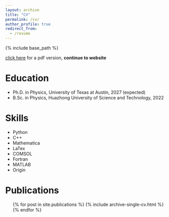 ```yaml
---
layout: archive
title: "CV"
permalink: /cv/
author_profile: true
redirect_from:
  - /resume
---
```


{% include base_path %}

[click here](https://www.dropbox.com/s/kl5alwh0rr6aute/ze_CV.pdf?dl=0) for a pdf version, **continue to website**

Education
======
* Ph.D. in Physics, University of Texas at Austin, 2027 (expected)
* B.Sc. in Physics, Huazhong University of Science and Technology, 2022

Skills
======
* Python
* C++
* Mathematica
* LaTex
* COMSOL
* Fortran
* MATLAB
* Origin

Publications
======
  <ul>{% for post in site.publications %}
    {% include archive-single-cv.html %}
  {% endfor %}</ul>
  
<!-- Talks
======
  <ul>{% for post in site.talks %}
    {% include archive-single-talk-cv.html %}
  {% endfor %}</ul>
  
Teaching
======
  <ul>{% for post in site.teaching %}
    {% include archive-single-cv.html %}
  {% endfor %}</ul>
  
Service and leadership
======
* Currently signed in to 43 different slack teams
 -->
